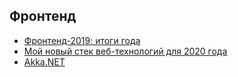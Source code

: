 ## Фронтенд

* [Фронтенд-2019: итоги года](https://habr.com/ru/company/ruvds/blog/481576/)
* [Мой новый стек веб-технологий для 2020 года](https://habr.com/ru/company/ruvds/blog/481572/)
* [Akka.NET](https://habr.com/ru/post/320396/)
